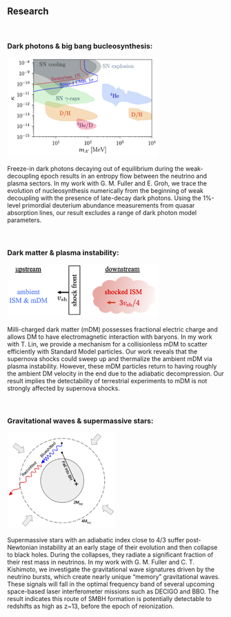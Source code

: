 ## Research
<br/>

### Dark photons & big bang bucleosynthesis:
<img src="images/dp_bound.png" width = "350"><br/><br/>
Freeze-in dark photons decaying out of equilibrium during the weak-decoupling epoch results in an entropy flow between the neutrino and plasma sectors. In my work with G. M. Fuller and E. Groh, we trace the evolution of nucleosynthesis numerically from the beginning of weak decoupling with the presence of late-decay dark photons. Using the 1%-level primordial deuterium abundance measurements from quasar absorption lines, our result excludes a range of dark photon model parameters.<br/><br/><br/>


### Dark matter & plasma instability:
<img src="images/shock_diagram.png" width = "350"><br/><br/>
Milli-charged dark matter (mDM) possesses fractional electric charge and allows DM to have electromagnetic interaction with baryons. In my work with T. Lin, we provide a mechanism for a collisionless mDM to scatter efficiently with Standard Model particles. Our work reveals that the supernova shocks could sweep up and thermalize the ambient mDM via plasma instability. However, these mDM particles return to having roughly the ambient DM velocity in the end due to the adiabatic decompression. Our result implies the detectability of terrestrial experiments to mDM is not strongly affected by supernova shocks.<br/><br/><br/>

### Gravitational waves & supermassive stars:
<img src="images/isw_bh.png" width = "250"><br/><br/>
Supermassive stars with an adiabatic index close to 4/3 suffer post-Newtonian instability at an early stage of their evolution and then collapse to black holes. During the collapses, they radiate a significant fraction of their rest mass in neutrinos. In my work with G. M. Fuller and C. T. Kishimoto, we investigate the gravitational wave signatures driven by the neutrino bursts, which create nearly unique “memory” gravitational waves. These signals will fall in the optimal frequency band of several upcoming space-based laser interferometer missions such as DECIGO and BBO. The result indicates this route of SMBH formation is potentially detectable to redshifts as high as z~13, before the epoch of reionization.<br/><br/>
